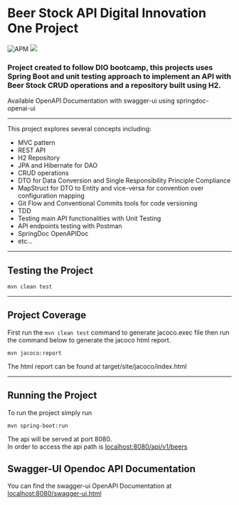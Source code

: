 # Beer Stock API Digital Innovation One Project
![APM](https://img.shields.io/apm/l/vim-mode)
![](https://img.shields.io/badge/CodeCoverage-69%25%09-yellowgreen)
<h3>Project created to follow DIO bootcamp, this projects uses Spring Boot and 
unit testing approach to implement an API with Beer Stock CRUD operations
and a repository built using H2.</h3>

Available OpenAPI Documentation with swagger-ui using springdoc-openai-ui

<hr>

This project explores several concepts including:

- MVC pattern
- REST API
- H2 Repository
- JPA and Hibernate for DAO
- CRUD operations
- DTO for Data Conversion and Single Responsibility Principle Compliance
- MapStruct for DTO to Entity and vice-versa for convention over configuration mapping
- Git Flow and Conventional Commits tools for code versioning
- TDD
- Testing main API functionalities with Unit Testing
- API endpoints testing with Postman
- SpringDoc OpenAPIDoc
- etc...

<hr>

## Testing the Project
```
mvn clean test
```
<hr>

## Project Coverage
First run the ``mvn clean test`` command to generate jacoco.exec file then
run the command below to generate the jacoco html report. 
```
mvn jacoco:report
```

The html report can be found at target/site/jacoco/index.html  
<hr>

## Running the Project
To run the project simply run
```
mvn spring-boot:run
```

The api will be served at port 8080.  
In order to access the api path is [localhost:8080/api/v1/beers](http:localhost:8080/api/v1/beers)  

## Swagger-UI Opendoc API Documentation
You can find the swagger-ui OpenAPI Documentation at [localhost:8080/swagger-ui.html](http:localhost:8080/swagger-ui.html)
